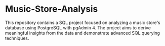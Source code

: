 # Music-Store-Analysis
This repository contains a SQL project focused on analyzing a music store's database using PostgreSQL with pgAdmin 4. The project aims to derive meaningful insights from the data and demonstrate advanced SQL querying techniques.
